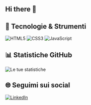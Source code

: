 ## Hi there 👋

## 🚀 Tecnologie & Strumenti
![HTML5](https://img.shields.io/badge/-HTML5-E34F26?logo=html5&logoColor=fff)
![CSS3](https://img.shields.io/badge/-CSS3-1572B6?logo=css3)
![JavaScript](https://img.shields.io/badge/-JavaScript-F7DF1E?logo=javascript)

## 📊 Statistiche GitHub
![Le tue statistiche](https://github-readme-stats.vercel.app/api?username=lilsadboi&show_icons=true&theme=radical)

## 🌐 Seguimi sui social
[![LinkedIn](https://img.shields.io/badge/-LinkedIn-blue?logo=linkedin)](https://www.linkedin.com/in/tuo-profilo)

